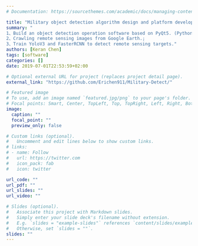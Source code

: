 ```yaml
---
# Documentation: https://sourcethemes.com/academic/docs/managing-content/

title: "Military object detection algorithm design and platform development"
summary: "
1、Build an object detection operation software based on PyQt5. (Python); 
2、Crawling remote sensing images from Google Earth.; 
3、Train YoloV3 and FasterRCNN to detect remote sensing targets."
authors: [Keran Chen]
tags: [software]
categories: []
date: 2019-07-01T22:53:59+02:00

# Optional external URL for project (replaces project detail page).
external_link: "https://github.com/Erichen911/Military-Detect/"

# Featured image
# To use, add an image named `featured.jpg/png` to your page's folder.
# Focal points: Smart, Center, TopLeft, Top, TopRight, Left, Right, BottomLeft, Bottom, BottomRight.
image:
  caption: ""
  focal_point: ""
  preview_only: false

# Custom links (optional).
#   Uncomment and edit lines below to show custom links.
# links:
# - name: Follow
#   url: https://twitter.com
#   icon_pack: fab
#   icon: twitter

url_code: ""
url_pdf: ""
url_slides: ""
url_video: ""

# Slides (optional).
#   Associate this project with Markdown slides.
#   Simply enter your slide deck's filename without extension.
#   E.g. `slides = "example-slides"` references `content/slides/example-slides.md`.
#   Otherwise, set `slides = ""`.
slides: ""
---
```

